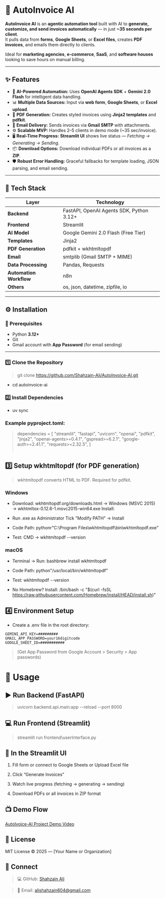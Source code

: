 # 🚀 AutoInvoice AI  

**AutoInvoice AI** is an **agentic automation tool** built with AI to **generate, customize, and send invoices automatically** — in just **~35 seconds per client**.  
It pulls data from **forms**, **Google Sheets**, or **Excel files**, creates **PDF invoices**, and emails them directly to clients.  

Ideal for **marketing agencies**, **e-commerce**, **SaaS**, and **software houses** looking to save hours on manual billing.

---

## ✨ Features

- 🧠 **AI-Powered Automation:** Uses **OpenAI Agents SDK** + **Gemini 2.0 Flash** for intelligent data handling.  
- 📊 **Multiple Data Sources:** Input via **web form**, **Google Sheets**, or **Excel upload**.  
- 🧾 **PDF Generation:** Creates styled invoices using **Jinja2 templates** and **pdfkit**.  
- 📧 **Email Delivery:** Sends invoices via **Gmail SMTP** with attachments.  
- ⚙️ **Scalable MVP:** Handles 2–5 clients in demo mode (~35 sec/invoice).  
- 🖥️ **Real-Time Progress:** **Streamlit UI** shows live status — *Fetching → Generating → Sending*.  
- 📦 **Download Options:** Download individual PDFs or all invoices as a **ZIP**.  
- 🛡️ **Robust Error Handling:** Graceful fallbacks for template loading, JSON parsing, and email sending.

---

## 🧰 Tech Stack

| Layer | Technology |
|-------|-------------|
| **Backend** | FastAPI, OpenAI Agents SDK, Python 3.12+ |
| **Frontend** | Streamlit |
| **AI Model** | Google Gemini 2.0 Flash (Free Tier) |
| **Templates** | Jinja2 |
| **PDF Generation** | pdfkit + wkhtmltopdf |
| **Email** | smtplib (Gmail SMTP + MIME) |
| **Data Processing** | Pandas, Requests |
| **Automation Workflow** | n8n |
| **Others** | os, json, datetime, zipfile, io |

---

## ⚙️ Installation

### 🧾 Prerequisites
- Python **3.12+**
- Git
- Gmail account with **App Password** (for email sending)

---

### 1️⃣ Clone the Repository

> git clone https://github.com/Shahzain-Ali/AutoInvoice-AI.git

- cd autoinvoice-ai

### 2️⃣ Install Dependencies
- uv sync

### Example pyproject.toml:

> dependencies = [
    "streamlit",
    "fastapi",
    "uvicorn",
    "openai",
    "pdfkit",
    "jinja2",
    "openai-agents>=0.4.1",
    "gspread>=6.2.1",
    "google-auth>=2.41.1",
    "requests>=2.32.5",
]
<br><br>


## 3️⃣ Setup wkhtmltopdf (for PDF generation)
> wkhtmltopdf converts HTML to PDF. Required for pdfkit.

### Windows 

- Download: wkhtmltopdf.org/downloads.html
→ Windows (MSVC 2015) → wkhtmltox-0.12.6-1.msvc2015-win64.exe
Install:

- Run .exe as Administrator
Tick "Modify PATH" → Install


- Code Path:
pythonr"C:\Program Files\wkhtmltopdf\bin\wkhtmltopdf.exe"

- Test: CMD → wkhtmltopdf --version


### macOS 

- Terminal → Run:
bashbrew install wkhtmltopdf

- Code Path:
python"/usr/local/bin/wkhtmltopdf"

- Test: wkhtmltopdf --version

- No Homebrew? Install: /bin/bash -c "$(curl -fsSL https://raw.githubusercontent.com/Homebrew/install/HEAD/install.sh)"

## 4️⃣ Environment Setup

- Create a .env file in the root directory:
```
GEMINI_API_KEY=#########
GMAIL_APP_PASSWORD=your16digitcode
GOOGLE_SHEET_ID=###########
```
> (Get App Password from Google Account > Security > App passwords)

# 🚦 Usage
## ▶️ Run Backend (FastAPI)
> uvicorn backend.api.main:app --reload --port 8000

## 💻 Run Frontend (Streamlit)
> streamlit run frontend\userInterface.py

## 🧩 In the Streamlit UI

1) Fill form or connect to Google Sheets or Upload Excel file 

2) Click “Generate Invoices”

3) Watch live progress (fetching → generating → sending)

4) Download PDFs or all invoices in ZIP format

## 📺 Demo Flow
[AutoIvoice-AI Project Demo Video]()

## 📜 License

MIT License © 2025 — [Your Name or Organization]

## 💬 Connect

> 💻 GitHub: [Shahzain Ali](https://github.com/Shahzain-Ali)

> 📧 Email: alishahzain604@gmail.com